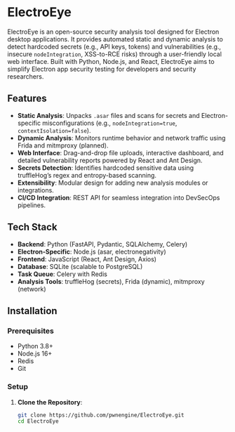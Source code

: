 # ElectroEye

ElectroEye is an open-source security analysis tool designed for Electron desktop applications. It provides automated static and dynamic analysis to detect hardcoded secrets (e.g., API keys, tokens) and vulnerabilities (e.g., insecure `nodeIntegration`, XSS-to-RCE risks) through a user-friendly local web interface. Built with Python, Node.js, and React, ElectroEye aims to simplify Electron app security testing for developers and security researchers.

## Features
- **Static Analysis**: Unpacks `.asar` files and scans for secrets and Electron-specific misconfigurations (e.g., `nodeIntegration=true`, `contextIsolation=false`).
- **Dynamic Analysis**: Monitors runtime behavior and network traffic using Frida and mitmproxy (planned).
- **Web Interface**: Drag-and-drop file uploads, interactive dashboard, and detailed vulnerability reports powered by React and Ant Design.
- **Secrets Detection**: Identifies hardcoded sensitive data using truffleHog’s regex and entropy-based scanning.
- **Extensibility**: Modular design for adding new analysis modules or integrations.
- **CI/CD Integration**: REST API for seamless integration into DevSecOps pipelines.

## Tech Stack
- **Backend**: Python (FastAPI, Pydantic, SQLAlchemy, Celery)
- **Electron-Specific**: Node.js (asar, electronegativity)
- **Frontend**: JavaScript (React, Ant Design, Axios)
- **Database**: SQLite (scalable to PostgreSQL)
- **Task Queue**: Celery with Redis
- **Analysis Tools**: truffleHog (secrets), Frida (dynamic), mitmproxy (network)

## Installation

### Prerequisites
- Python 3.8+
- Node.js 16+
- Redis
- Git

### Setup
1. **Clone the Repository**:
   ```bash
   git clone https://github.com/pwnengine/ElectroEye.git
   cd ElectroEye
